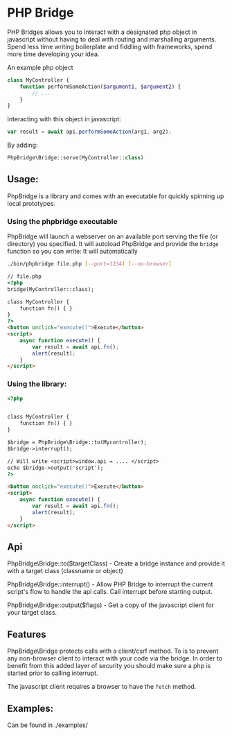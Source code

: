 # PHP Bridge

PHP Bridges allows you to interact with a designated php object in javascript
without having to deal with routing and marshalling arguments. Spend less time writing 
boilerplate and fiddling with frameworks, spend more time developing your idea.

An example php object
```php 
class MyController {
    function performSomeAction($argument1, $argument2) {
        // ...
    }
}
```

Interacting with this object in javascript:
```js
var result = await api.performSomeAction(arg1, arg2);
```

By adding:
```php 
PhpBridge\Bridge::serve(MyController::class)
```

## Usage:

PhpBridge is a library and comes with an executable for quickly
spinning up local prototypes.

### Using the phpbridge executable

PhpBridge will launch a webserver on an available port serving the
file (or directory) you specified. It will autoload PhpBridge and 
provide the `bridge` function so you can write: It will automatically


```sh
./bin/phpbridge file.php [--port=1234] [--no-browser]
```

```html
// file.php
<?php
bridge(MyController::class);

class MyController {
    function fn() { } 
}
?>
<button onclick="execute()">Execute</button>
<script>
    async function execute() { 
        var result = await api.fn();
        alert(result);
    }
</script>
```

### Using the library:

```html
<?php


class MyController {
    function fn() { } 
}

$bridge = PhpBridge\Bridge::to(Mycontroller);
$bridge->interrupt();

// Will write <script>window.api = .... </script>
echo $bridge->output('script');
?>

<button onclick="execute()">Execute</button>
<script>
    async function execute() { 
        var result = await api.fn();
        alert(result);
    }
</script>
```


## Api

PhpBridge\Bridge::to($targetClass) - Create a bridge instance and provide it with a target class (classname or object)

PhpBridge\Bridge::interrupt() - Allow PHP Bridge to interrupt the current script's flow to handle the api calls.
Call interrupt before starting output.

PhpBridge\Bridge::output($flags) - Get a copy of the javascript client for your target class.

## Features

PhpBridge\Bridge protects calls with a client/csrf method. To is to prevent any non-browser client
to interact with your code via the bridge. In order to benefit from this added layer of security
you should make sure a php is started prior to calling interrupt.

The javascript client requires a browser to have the `fetch` method. 

## Examples:
Can be found in ./examples/
